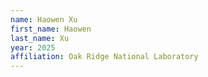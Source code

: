 ```yaml
---
name: Haowen Xu
first_name: Haowen
last_name: Xu
year: 2025
affiliation: Oak Ridge National Laboratory
---
```

